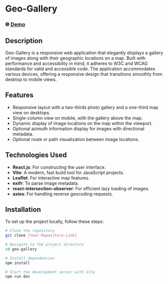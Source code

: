 # Geo-Gallery

### 🌐 [Demo](https://geo-gallery.netlify.app/)

## Description

Geo-Gallery is a responsive web application that elegantly displays a gallery of images along with their geographic locations on a map. Built with performance and accessibility in mind, it adheres to W3C and WCAG standards for valid and accessible code. The application accommodates various devices, offering a responsive design that transitions smoothly from desktop to mobile views.

## Features

- Responsive layout with a two-thirds photo gallery and a one-third map view on desktops.
- Single-column view on mobile, with the gallery above the map.
- Dynamic display of image locations on the map within the viewport.
- Optional azimuth information display for images with directional metadata.
- Optional route or path visualization between image locations.

## Technologies Used

- **React.js**: For constructing the user interface.
- **Vite**: A modern, fast build tool for JavaScript projects.
- **Leaflet**: For interactive map features.
- **exifr**: To parse image metadata.
- **react-intersection-observer**: For efficient lazy loading of images.
- **axios**: For handling reverse geocoding requests.

## Installation

To set up the project locally, follow these steps:

```bash
# Clone the repository
git clone [Your-Repository-Link]

# Navigate to the project directory
cd geo-gallery

# Install dependencies
npm install

# Start the development server with Vite
npm run dev
